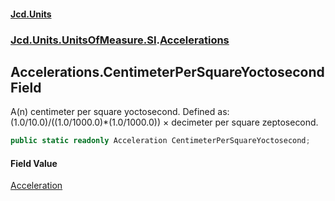 #### [Jcd.Units](index.md 'index')
### [Jcd.Units.UnitsOfMeasure.SI](Jcd.Units.UnitsOfMeasure.SI.md 'Jcd.Units.UnitsOfMeasure.SI').[Accelerations](Accelerations.md 'Jcd.Units.UnitsOfMeasure.SI.Accelerations')

## Accelerations.CentimeterPerSquareYoctosecond Field

A(n) centimeter per square yoctosecond. Defined as: (1.0/10.0)/((1.0/1000.0)*(1.0/1000.0)) × decimeter per square zeptosecond.

```csharp
public static readonly Acceleration CentimeterPerSquareYoctosecond;
```

#### Field Value
[Acceleration](Acceleration.md 'Jcd.Units.UnitTypes.Acceleration')